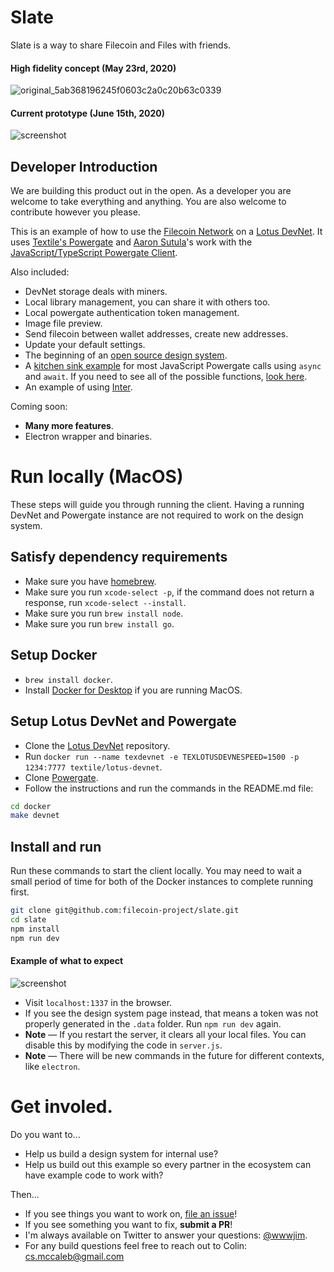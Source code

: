 # Slate

Slate is a way to share Filecoin and Files with friends.

#### High fidelity concept (May 23rd, 2020)

![original_5ab368196245f0603c2a0c20b63c0339](https://user-images.githubusercontent.com/310223/84869134-8128a780-b032-11ea-9c4f-7b28f0870feb.png)

#### Current prototype (June 15th, 2020)

![screenshot](https://user-images.githubusercontent.com/310223/84873452-1c704b80-b038-11ea-8398-4a73c4d9850e.png)

## Developer Introduction

We are building this product out in the open. As a developer you are welcome to take everything and anything. You are also welcome to contribute however you please.

This is an example of how to use the [Filecoin Network](https://filecoin.io) on a [Lotus DevNet](https://lotu.sh). It uses
[Textile's Powergate](https://github.com/textileio/powergate/) and [Aaron Sutula](https://github.com/asutula)'s work with the [JavaScript/TypeScript Powergate Client](https://github.com/textileio/js-powergate-client).

Also included:

- DevNet storage deals with miners.
- Local library management, you can share it with others too.
- Local powergate authentication token management.
- Image file preview.
- Send filecoin between wallet addresses, create new addresses.
- Update your default settings.
- The beginning of an [open source design system](https://filecoin.onrender.com/system).
- A [kitchen sink example](https://github.com/filecoin-project/slate/blob/master/server.js) for most JavaScript Powergate calls using `async` and `await`. If you need to see all of the possible functions, [look here](https://github.com/textileio/js-powergate-client/blob/master/src/ffs/index.ts).
- An example of using [Inter](https://rsms.me/inter/).

Coming soon:

- **Many more features**.
- Electron wrapper and binaries.

# Run locally (MacOS)

These steps will guide you through running the client. Having a running DevNet and Powergate instance are not required to work on the design system.

## Satisfy dependency requirements

- Make sure you have [homebrew](https://brew.sh/).
- Make sure you run `xcode-select -p`, if the command does not return a response, run `xcode-select --install`.
- Make sure you run `brew install node`.
- Make sure you run `brew install go`.

## Setup Docker

- `brew install docker`.
- Install [Docker for Desktop](https://www.docker.com/products/docker-desktop) if you are running MacOS.

## Setup Lotus DevNet and Powergate

- Clone the [Lotus DevNet](https://github.com/textileio/lotus-devnet) repository.
- Run `docker run --name texdevnet -e TEXLOTUSDEVNESPEED=1500 -p 1234:7777 textile/lotus-devnet`.
- Clone [Powergate](https://github.com/textileio/powergate/).
- Follow the instructions and run the commands in the README.md file:

```sh
cd docker
make devnet
```

## Install and run

Run these commands to start the client locally. You may need to wait a small period of time for both of the Docker instances to complete running first.

```sh
git clone git@github.com:filecoin-project/slate.git
cd slate
npm install
npm run dev
```

#### Example of what to expect

![screenshot](https://user-images.githubusercontent.com/310223/84878302-7d028700-b03e-11ea-82c4-c53dca9d7e65.png)

- Visit `localhost:1337` in the browser.
- If you see the design system page instead, that means a token was not properly generated in the `.data` folder. Run `npm run dev` again.
- **Note** — If you restart the server, it clears all your local files. You can disable this by modifying the code in `server.js`.
- **Note** — There will be new commands in the future for different contexts, like `electron`.

# Get involed.

Do you want to...

- Help us build a design system for internal use?
- Help us build out this example so every partner in the ecosystem can have example code to work with?

Then...

- If you see things you want to work on, [file an issue](https://github.com/filecoin-project/slate/issues)!
- If you see something you want to fix, **submit a PR**!
- I'm always available on Twitter to answer your questions: [@wwwjim](https://www.twitter.com/wwwjim).
- For any build questions feel free to reach out to Colin: <cs.mccaleb@gmail.com>
